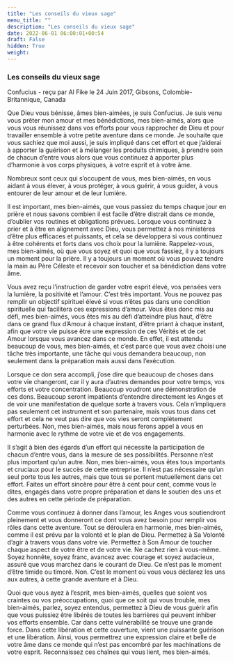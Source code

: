 ```yaml
---
title: "Les conseils du vieux sage"
menu_title: ""
description: "Les conseils du vieux sage"
date: 2022-06-01 06:00:01+00:54
draft: False
hidden: True
weight:
---
```

### Les conseils du vieux sage

Confucius - reçu par Al Fike le 24 Juin 2017, Gibsons, Colombie-Britannique, Canada

Que Dieu vous bénisse, âmes bien-aimées, je suis Confucius. Je suis venu vous prêter mon amour et mes bénédictions, mes bien-aimés, alors que vous vous réunissez dans vos efforts pour vous rapprocher de Dieu et pour travailler ensemble à votre petite aventure dans ce monde. Je souhaite que vous sachiez que moi aussi, je suis impliqué dans cet effort et que j’aiderai à apporter la guérison et à mélanger les produits chimiques, à prendre soin de chacun d’entre vous alors que vous continuez à apporter plus d’harmonie à vos corps physiques, à votre esprit et à votre âme.

Nombreux sont ceux qui s’occupent de vous, mes bien-aimés, en vous aidant à vous élever, à vous protéger, à vous guérir, à vous guider, à vous entourer de leur amour et de leur lumière.

Il est important, mes bien-aimés, que vous passiez du temps chaque jour en prière et nous savons combien il est facile d’être distrait dans ce monde, d’oublier vos routines et obligations prévues. Lorsque vous continuez à prier et à être en alignement avec Dieu, vous permettez à nos ministères d’être plus efficaces et puissants, et cela se développera si vous continuez à être cohérents et forts dans vos choix pour la lumière. Rappelez-vous, mes bien-aimés, où que vous soyez et quoi que vous fassiez, il y a toujours un moment pour la prière. Il y a toujours un moment où vous pouvez tendre la main au Père Céleste et recevoir son toucher et sa bénédiction dans votre âme.

Vous avez reçu l’instruction de garder votre esprit élevé, vos pensées vers la lumière, la positivité et l’amour. C’est très important. Vous ne pouvez pas remplir un objectif spirituel élevé si vous n’êtes pas dans une condition spirituelle qui facilitera ces expressions d’amour. Vous êtes donc mis au défi, mes bien-aimés, vous êtes mis au défi d’atteindre plus haut, d’être dans ce grand flux d’Amour à chaque instant, d’être priant à chaque instant, afin que votre vie puisse être une expression de ces Vérités et de cet Amour lorsque vous avancez dans ce monde. En effet, il est attendu beaucoup de vous, mes bien-aimés, et c’est parce que vous avez choisi une tâche très importante, une tâche qui vous demandera beaucoup, non seulement dans la préparation mais aussi dans l’exécution.

Lorsque ce don sera accompli, j’ose dire que beaucoup de choses dans votre vie changeront, car il y aura d’autres demandes pour votre temps, vos efforts et votre concentration. Beaucoup voudront une démonstration de ces dons. Beaucoup seront impatients d’entendre directement les Anges et de voir une manifestation de quelque sorte à travers vous. Cela n’impliquera pas seulement cet instrument et son partenaire, mais vous tous dans cet effort et cela ne veut pas dire que vos vies seront complètement perturbées. Non, mes bien-aimés, mais nous ferons appel à vous en harmonie avec le rythme de votre vie et de vos engagements.

Il s’agit à bien des égards d’un effort qui nécessite la participation de chacun d’entre vous, dans la mesure de ses possibilités. Personne n’est plus important qu’un autre. Non, mes bien-aimés, vous êtes tous importants et cruciaux pour le succès de cette entreprise. Il n’est pas nécessaire qu’un seul porte tous les autres, mais que tous se portent mutuellement dans cet effort. Faites un effort sincère pour être à cent pour cent, comme vous le dites, engagés dans votre propre préparation et dans le soutien des uns et des autres en cette période de préparation.

Comme vous continuez à donner dans l’amour, les Anges vous soutiendront pleinement et vous donneront ce dont vous avez besoin pour remplir vos rôles dans cette aventure. Tout se déroulera en harmonie, mes bien-aimés, comme il est prévu par la volonté et le plan de Dieu. Permettez à Sa Volonté d’agir à travers vous dans votre vie. Permettez à Son Amour de toucher chaque aspect de votre être et de votre vie. Ne cachez rien à vous-même. Soyez honnête, soyez franc, avancez avec courage et soyez audacieux, assuré que vous marchez dans le courant de Dieu. Ce n’est pas le moment d’être timide ou timoré. Non. C’est le moment où vous vous déclarez les uns aux autres, à cette grande aventure et à Dieu.

Quoi que vous ayez à l’esprit, mes bien-aimés, quelles que soient vos craintes ou vos préoccupations, quoi que ce soit qui vous trouble, mes bien-aimés, parlez, soyez entendus, permettez à Dieu de vous guérir afin que vous puissiez être libérés de toutes les barrières qui peuvent inhiber vos efforts ensemble. Car dans cette vulnérabilité se trouve une grande force. Dans cette libération et cette ouverture, vient une puissante guérison et une libération. Ainsi, vous permettrez une expression claire et belle de votre âme dans ce monde qui n’est pas encombré par les machinations de votre esprit. Reconnaissez ces chaînes qui vous lient, mes bien-aimés.



